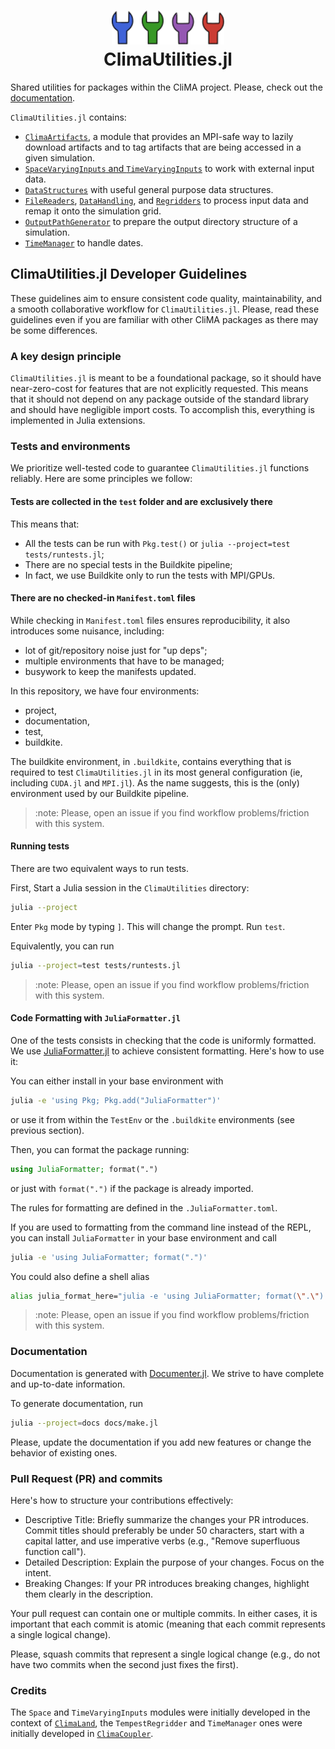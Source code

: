<h1 align="center">
  <img src="logo.svg" width="180px"> <br>
ClimaUtilities.jl
</h1>

Shared utilities for packages within the CliMA project. Please, check out the
[documentation](https://clima.github.io/ClimaUtilities.jl/dev/).

`ClimaUtilities.jl` contains:
- [`ClimaArtifacts`](https://clima.github.io/ClimaUtilities.jl/dev/climaartifacts/),
  a module that provides an MPI-safe way to lazily download artifacts and to tag
  artifacts that are being accessed in a given simulation.
- [`SpaceVaryingInputs` and
  `TimeVaryingInputs`](https://clima.github.io/ClimaUtilities.jl/dev/inputs/) to
  work with external input data.
- [`DataStructures`](https://clima.github.io/ClimaUtilities.jl/dev/datastrctures/)
  with useful general purpose data structures.
- [`FileReaders`](https://clima.github.io/ClimaUtilities.jl/dev/filereaders/),
  [`DataHandling`](https://clima.github.io/ClimaUtilities.jl/dev/datahandling/),
  and [`Regridders`](https://clima.github.io/ClimaUtilities.jl/dev/regridders/)
  to process input data and remap it onto the simulation grid.
- [`OutputPathGenerator`](https://clima.github.io/ClimaUtilities.jl/dev/outputpathgenerator/)
  to prepare the output directory structure of a simulation.
- [`TimeManager`](https://clima.github.io/ClimaUtilities.jl/dev/timemanager/) to
  handle dates.

## ClimaUtilities.jl Developer Guidelines

These guidelines aim to ensure consistent code quality, maintainability, and a
smooth collaborative workflow for `ClimaUtilities.jl`. Please, read these
guidelines even if you are familiar with other CliMA packages as there may be
some differences.

### A key design principle

`ClimaUtilities.jl` is meant to be a foundational package, so it should have
near-zero-cost for features that are not explicitly requested. This means that
it should not depend on any package outside of the standard library and should
have negligible import costs. To accomplish this, everything is implemented in
Julia extensions.

### Tests and environments

We prioritize well-tested code to guarantee `ClimaUtilities.jl` functions
reliably. Here are some principles we follow:

#### Tests are collected in the `test` folder and are exclusively there

This means that:
- All the tests can be run with `Pkg.test()` or `julia --project=test tests/runtests.jl`;
- There are no special tests in the Buildkite pipeline;
- In fact, we use Buildkite only to run the tests with MPI/GPUs.

#### There are no checked-in `Manifest.toml` files

While checking in `Manifest.toml` files ensures reproducibility, it also
introduces some nuisance, including:
- lot of git/repository noise just for "up deps";
- multiple environments that have to be managed;
- busywork to keep the manifests updated.

In this repository, we have four environments:
- project,
- documentation,
- test,
- buildkite.

The buildkite environment, in `.buildkite`, contains everything that is required
to test `ClimaUtilities.jl` in its most general configuration (ie, including
`CUDA.jl` and `MPI.jl`). As the name suggests, this is the (only) environment
used by our Buildkite pipeline.

> :note: Please, open an issue if you find workflow problems/friction with this
> system.

#### Running tests

There are two equivalent ways to run tests. 

First, Start a Julia session in the `ClimaUtilities` directory:
``` sh
julia --project
```
Enter `Pkg` mode by typing `]`. This will change the prompt. Run `test`.

Equivalently, you can run 
``` sh
julia --project=test tests/runtests.jl
```

> :note: Please, open an issue if you find workflow problems/friction with this
> system.

#### Code Formatting with `JuliaFormatter.jl`

One of the tests consists in checking that the code is uniformly formatted. We
use [JuliaFormatter.jl](https://github.com/domluna/JuliaFormatter.jl) to achieve
consistent formatting. Here's how to use it:

You can either install in your base environment with
``` sh
julia -e 'using Pkg; Pkg.add("JuliaFormatter")'
```
or use it from within the `TestEnv` or the `.buildkite` environments (see previous section).

Then, you can format the package running:
``` julia
using JuliaFormatter; format(".")
```
or just with `format(".")` if the package is already imported.

The rules for formatting are defined in the `.JuliaFormatter.toml`.

If you are used to formatting from the command line instead of the REPL, you can
install `JuliaFormatter` in your base environment and call
``` sh
julia -e 'using JuliaFormatter; format(".")'
```
You could also define a shell alias
``` sh
alias julia_format_here="julia -e 'using JuliaFormatter; format(\".\")'"
```

> :note: Please, open an issue if you find workflow problems/friction with this
> system.

### Documentation

Documentation is generated with
[Documenter.jl](https://documenter.juliadocs.org/stable/). We strive to have
complete and up-to-date information.

To generate documentation, run
``` sh
julia --project=docs docs/make.jl
```

Please, update the documentation if you add new features or change the behavior
of existing ones.

### Pull Request (PR) and commits

Here's how to structure your contributions effectively:

- Descriptive Title: Briefly summarize the changes your PR introduces. Commit
  titles should preferably be under 50 characters, start with a capital latter,
  and use imperative verbs (e.g., "Remove superfluous function call").
- Detailed Description: Explain the purpose of your changes. Focus on the
  intent.
- Breaking Changes: If your PR introduces breaking changes, highlight them
  clearly in the description.

Your pull request can contain one or multiple commits. In either cases, it is
important that each commit is atomic (meaning that each commit represents a
single logical change).

Please, squash commits that represent a single logical change (e.g., do not have
two commits when the second just fixes the first).

### Credits

The `Space` and `TimeVaryingInputs` modules were initially developed in the
context of [`ClimaLand`](https://github.com/CliMA/ClimaLand.jl), the
`TempestRegridder` and `TimeManager` ones were initially developed in
[`ClimaCoupler`](https://github.com/CliMA/ClimaCoupler.jl).

